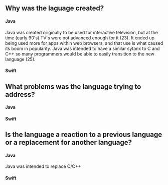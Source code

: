 ## Why was the laguage created?
#### Java
Java was created originally to be used for interactive television, but at the time (early 90's) TV's were not advanced enough for it (23). It ended up being used more for apps within web browsers, and that use is what caused its boom in popularity. Java was intended to have a similar sytanx to C and C++ so many programmers would be able to easily transition to the new language (25). 

#### Swift

## What problems was the language trying to address?
#### Java
#### Swift

## Is the language a reaction to a previous language or a replacement for another language?
#### Java
Java was intended to replace C/C++

#### Swift
